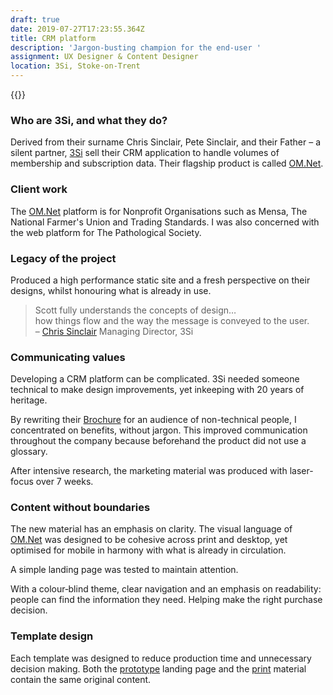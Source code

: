 ```yaml
---
draft: true
date: 2019-07-27T17:23:55.364Z
title: CRM platform
description: 'Jargon-busting champion for the end-user '
assignment: UX Designer & Content Designer
location: 3Si, Stoke-on-Trent
---
```

{{<flickity src="https://inspiredlabs.co.uk/images/3si-sales.jpg" title="3Si marketing content" selectCell="flkty.selectCell( value, isWrapped, isInstant )" >}}

### Who are 3Si, and what they do?

Derived from their surname Chris Sinclair, Pete Sinclair, and their Father – a silent partner, [3Si](http://inspiredlabs.co.uk/3-si.com/) sell their CRM application to handle volumes of membership and subscription data. Their flagship product is called [OM.Net](http://inspiredlabs.co.uk/3-si.com/#modules). 

### Client work
The [OM.Net](http://inspiredlabs.co.uk/3-si.com/#clients) platform is for Nonprofit Organisations such as Mensa, The National Farmer's Union and Trading Standards. I was also concerned with the web platform for The Pathological Society.

### Legacy of the project

Produced a high performance static site and a fresh perspective on their designs, whilst honouring what is already in use.

> Scott fully understands the concepts of design…  
> how things flow and the way the message is conveyed to the user.  
> – [Chris Sinclair](http://inspiredlabs.co.uk/3-si.com/) Managing Director, 3Si

<!--
non breaking hyphen: &#8209;
### Explore

Marketing Brochure

### Visit

[3Si.com](http://inspiredlabs.co.uk/3-si.com/) [Marketing Brochure](http://inspiredlabs.co.uk/3-si.com/print/3si-infosheets-draft.pdf)

* * *

# About the production in detail

## UX designer | Template design for thier designers | Writing marketing material
-->

### Communicating values
Developing a CRM platform can be complicated. 3Si needed someone technical to make design improvements, yet inkeeping with 20 years of heritage. 


By rewriting their [Brochure](http://inspiredlabs.co.uk/3-si.com/print/3si-infosheets-draft.pdf) for an audience of non-technical people, I concentrated on benefits, without jargon. This improved communication throughout the company because beforehand the product did not use a glossary.

After intensive research, the marketing material was produced with laser-focus over 7 weeks. 

### Content without boundaries
The new material has an emphasis on clarity. The visual language of [OM.Net](http://inspiredlabs.co.uk/3-si.com/index.html#modules) was designed to be cohesive across print and desktop, yet optimised for mobile in harmony with what is already in circulation.

A simple landing page was tested to maintain attention. 

With a colour‑blind theme, clear navigation and an emphasis on readability: people can find the information they need. Helping make the right purchase decision.

### Template design
Each template was designed to reduce production time and unnecessary decision making. Both the [prototype](http://inspiredlabs.co.uk/3-si.com/index.html) landing page and the [print](http://inspiredlabs.co.uk/3-si.com/print/3si-infosheets-draft.pdf) material contain the same original content. 


<!--
*   3-Si.com typography
*   Integrity, customers choose them bc: they've been providing one app for a longtime.
*   goal: simplification (linguistic hygiene: clean up terms phrases and conventions, end jargon), scalability, less paper, overcome poor visual acuity, consolidate other marketing material. Be sensitive to what has gone before. Target at decision makers, NOT the end user... is this as integral as they are aiming to be?
*   2x new customers per. year.
*   Who makes them the most cash?

*   TEMPLATE DESIGN:
*   You can see examples of this template used here: www.retinart.net/media/images/secret-law-of-page-harmony/RETINART\_secret-law-of-page-harmony.pdf
*   Good link "secret-law-of-page-harmony" is from here: http://retinart.net/design-theory/

> Simple is harder than complex: you have to work hard to get your thinking clean to make it simple.  
> But it's worth it, because once you get there… you can move mountains.  
> – [Steve Jobs](#) Apple
-->

